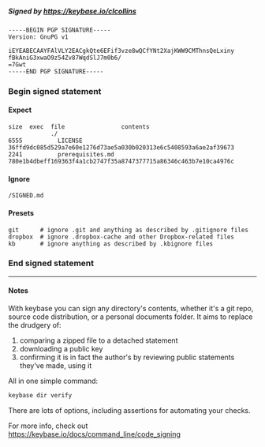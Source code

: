 ##### Signed by https://keybase.io/clcollins
```
-----BEGIN PGP SIGNATURE-----
Version: GnuPG v1

iEYEABECAAYFAlVLY2EACgkQte6EFif3vze8wQCfYNt2XajKWW9CMThnsQeLxiny
fBkAniG3xwaO9z54Zv87WqdSlJ7m0b6/
=7Gwt
-----END PGP SIGNATURE-----

```

<!-- END SIGNATURES -->

### Begin signed statement 

#### Expect

```
size  exec  file                contents                                                        
            ./                                                                                  
6555          LICENSE           36ffd9dc085d529a7e60e1276d73ae5a030b020313e6c5408593a6ae2af39673
2241          prerequisites.md  780e1b4dbeff169363f4a1cb2747f35a8747377715a86346c463b7e10ca4976c
```

#### Ignore

```
/SIGNED.md
```

#### Presets

```
git      # ignore .git and anything as described by .gitignore files
dropbox  # ignore .dropbox-cache and other Dropbox-related files    
kb       # ignore anything as described by .kbignore files          
```

<!-- summarize version = 0.0.9 -->

### End signed statement

<hr>

#### Notes

With keybase you can sign any directory's contents, whether it's a git repo,
source code distribution, or a personal documents folder. It aims to replace the drudgery of:

  1. comparing a zipped file to a detached statement
  2. downloading a public key
  3. confirming it is in fact the author's by reviewing public statements they've made, using it

All in one simple command:

```bash
keybase dir verify
```

There are lots of options, including assertions for automating your checks.

For more info, check out https://keybase.io/docs/command_line/code_signing